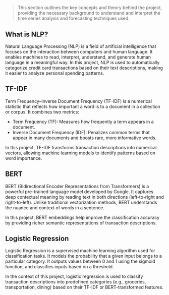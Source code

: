 
# <concepts guide>

> This section outlines the key concepts and theory behind the project, providing the necessary background to understand and interpret the time series analysis and forecasting techniques used.

## What is NLP?

Natural Language Processing (NLP) is a field of artificial intelligence that focuses on the interaction between computers and human language. It enables machines to read, interpret, understand, and generate human language in a meaningful way. In this project, NLP is used to automatically categorize credit card transactions based on their text descriptions, making it easier to analyze personal spending patterns.

## TF-IDF

Term Frequency–Inverse Document Frequency (TF-IDF) is a numerical statistic that reflects how important a word is to a document in a collection or corpus. It combines two metrics:

- Term Frequency (TF): Measures how frequently a term appears in a document.
- Inverse Document Frequency (IDF): Penalizes common terms that appear in many documents and boosts rare, more informative words.
  
In this project, TF-IDF transforms transaction descriptions into numerical vectors, allowing machine learning models to identify patterns based on word importance.

## BERT

BERT (Bidirectional Encoder Representations from Transformers) is a powerful pre-trained language model developed by Google. It captures deep contextual meaning by reading text in both directions (left-to-right and right-to-left). Unlike traditional vectorization methods, BERT understands the nuance and context of words in a sentence.

In this project, BERT embeddings help improve the classification accuracy by providing richer semantic representations of transaction descriptions.

## Logistic Regression 

Logistic Regression is a supervised machine learning algorithm used for classification tasks. It models the probability that a given input belongs to a particular category. It outputs values between 0 and 1 using the sigmoid function, and classifies inputs based on a threshold.

In the context of this project, logistic regression is used to classify transaction descriptions into predefined categories (e.g., groceries, transportation, dining) based on their TF-IDF or BERT-transformed features.
